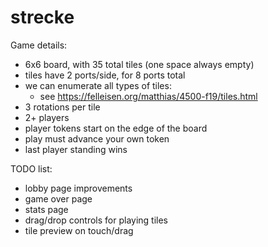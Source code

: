# strecke

Game details:

 - 6x6 board, with 35 total tiles (one space always empty)
 - tiles have 2 ports/side, for 8 ports total
 - we can enumerate all types of tiles:
   - see https://felleisen.org/matthias/4500-f19/tiles.html
 - 3 rotations per tile
 - 2+ players
 - player tokens start on the edge of the board
 - play must advance your own token
 - last player standing wins

TODO list:

 - lobby page improvements
 - game over page
 - stats page
 - drag/drop controls for playing tiles
 - tile preview on touch/drag

